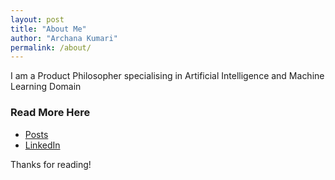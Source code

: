 ```yaml
---
layout: post
title: "About Me"
author: "Archana Kumari"
permalink: /about/
---
```


I am a Product Philosopher specialising in Artificial Intelligence and Machine Learning Domain

### Read More Here
<ul>
    <li><a href="https://archanakumari.blog/">Posts</a></li>
    <li><a href="www.linkedin.com/in/archana19">LinkedIn</a></li>
</ul>
Thanks for reading!
